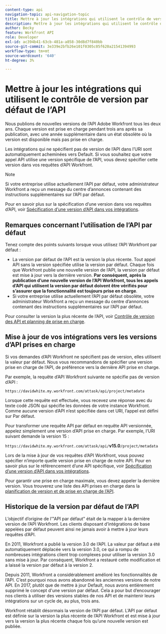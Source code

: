```yaml
---
content-type: api
navigation-topic: api-navigation-topic
title: Mettre à jour les intégrations qui utilisent le contrôle de version par défaut de l’API
description: Mettre à jour les intégrations qui utilisent le contrôle de version par défaut de l’API
author: Becky
feature: Workfront API
role: Developer
exl-id: ac394b41-63cb-481a-a858-30d8d7f840bb
source-git-commit: 3e339e2bfb26e101f0305c05f620a21541394993
workflow-type: tm+mt
source-wordcount: '640'
ht-degree: 3%

---
```


# Mettre à jour les intégrations qui utilisent le contrôle de version par défaut de l’API

Nous publions de nouvelles versions de l’API Adobe Workfront tous les deux ans. Chaque version est prise en charge pendant trois ans après sa publication, avec une année supplémentaire dans un état obsolète où la version est disponible mais pas prise en charge.

Les intégrations qui ne spécifient pas de version de l’API dans l’URI sont automatiquement acheminées vers Default. Si vous souhaitez que votre appel API utilise une version spécifique de l’API, vous devez spécifier cette version dans vos requêtes d’API Workfront.

>[!NOTE]
>
>Si votre entreprise utilise actuellement l’API par défaut, votre administrateur Workfront a reçu un message du centre d’annonces contenant des instructions supplémentaires sur l’API par défaut.

Pour en savoir plus sur la spécification d’une version dans vos requêtes d’API, voir [Spécification d’une version d’API dans vos intégrations](../../wf-api/api/specify-api-version-integrations.md).

## Remarques concernant l’utilisation de l’API par défaut

Tenez compte des points suivants lorsque vous utilisez l’API Workfront par défaut :

* La version par défaut de l’API est la version la plus récente. Tout appel API sans la version spécifiée utilise la version par défaut. Chaque fois que Workfront publie une nouvelle version de l’API, la version par défaut est mise à jour vers la dernière version. **Par conséquent, après la publication d’une nouvelle version de l’API Workfront, tous les appels d’API qui utilisent la version par défaut doivent être vérifiés pour s’assurer que la fonctionnalité est toujours prise en charge**.
* Si votre entreprise utilise actuellement l’API par défaut obsolète, votre administrateur Workfront a reçu un message du centre d’annonces contenant des instructions supplémentaires sur l’API par défaut.

Pour consulter la version la plus récente de l’API, voir [Contrôle de version des API et planning de prise en charge](../../wf-api/api/api-version-support-schedule.md).

## Mise à jour de vos intégrations vers les versions d’API prises en charge

Si vos demandes d’API Workfront ne spécifient pas de version, elles utilisent la valeur par défaut. Nous vous recommandons de spécifier une version prise en charge de l’API, de préférence vers la dernière API prise en charge.

Par exemple, la requête d’API Workfront suivante ne spécifie pas de version d’API :

`https://davidwhite.my.workfront.com/attask/api/project/metadata`

Lorsque cette requête est effectuée, vous recevez une réponse avec du texte codé JSON qui spécifie les données de votre instance Workfront. Comme aucune version d’API n’est spécifiée dans cet URI, l’appel est défini sur Par défaut.

Pour transformer une requête API par défaut en requête API versionnée, appelez simplement une version d’API prise en charge. Par exemple, l’URI suivant demande la version 15 :

`https://davidwhite.my.workfront.com/attask/api/`**v15.0**`/project/metadata`

Lors de la mise à jour de vos requêtes d’API Workfront, vous pouvez spécifier n’importe quelle version prise en charge de notre API. Pour en savoir plus sur le référencement d’une API spécifique, voir [Spécification d’une version d’API dans vos intégrations](../../wf-api/api/specify-api-version-integrations.md).

Pour garantir une prise en charge maximale, vous devez appeler la dernière version. Vous trouverez une liste des API prises en charge dans la [planification de version et de prise en charge de l’API](../../wf-api/api/api-version-support-schedule.md).

## Historique de la version par défaut de l’API

L’objectif d’origine de l’&quot;API par défaut&quot; était de la mapper à la dernière version de l’API Workfront. Les clients disposant d’intégrations de base appelées par défaut peuvent ainsi ne jamais avoir à mettre à jour leurs requêtes d’API.

En 2011, Workfront a publié la version 3.0 de l’API. La valeur par défaut a été automatiquement déplacée vers la version 3.0, ce qui a rompu de nombreuses intégrations client trop complexes pour utiliser la version 3.0 sans mise à jour. Par conséquent, Workfront a restauré cette modification et a laissé la version par défaut à la version 2.

Depuis 2011, Workfront a considérablement amélioré les fonctionnalités de l’API. C’est pourquoi nous avons abandonné les anciennes versions de notre API. En 2017, plutôt que de mettre à jour Default, nous avons entièrement supprimé le concept d&#39;une version par défaut. Cela a pour but d’encourager nos clients à utiliser des versions stables de nos API et de maintenir leurs intégrations sur un cycle de, au plus, trois ans.

Workfront rétablit désormais la version de l’API par défaut. L’API par défaut est définie sur la version la plus récente de l’API Workfront et est mise à jour vers la version la plus récente chaque fois qu’une nouvelle version est publiée.

